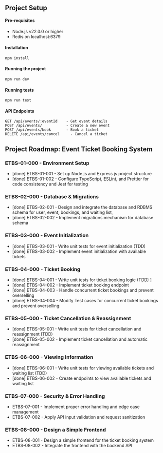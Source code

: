 ## Project Setup

#### Pre-requisites
- Node.js v22.0.0 or higher
- Redis on localhost:6379

#### Installation
```
npm install
```

#### Running the project
```
npm run dev
```

#### Running tests
```
npm run test
```

#### API Endpoints
```
GET /api/events/:eventId    - Get event details
POST /api/events/           - Create a new event
POST /api/events/book       - Book a ticket
DELETE /api/events/cancel     - Cancel a ticket
```


## Project Roadmap: Event Ticket Booking System

### ETBS-01-000 - Environment Setup  
- [done] ETBS-01-001 - Set up Node.js and Express.js project structure  
- [done] ETBS-01-002 - Configure TypeScript, ESLint, and Prettier for code consistency and Jest for testing

### ETBS-02-000 - Database & Migrations  
- [done] ETBS-02-001 - Design and integrate the database and RDBMS schema for user, event, bookings, and waiting list,
- [done] ETBS-02-002 - Implement migrations mechanism for database schema  

### ETBS-03-000 - Event Initialization  
- [done] ETBS-03-001 - Write unit tests for event initialization (TDD)
- [done] ETBS-03-002 - Implement event initialization with available tickets  

### ETBS-04-000 - Ticket Booking  
- [done] ETBS-04-001 - Write unit tests for ticket booking logic (TDD)  ]
- [done] ETBS-04-002 - Implement ticket booking endpoint  
- [done] ETBS-04-003 - Handle concurrent ticket bookings and prevent overselling  
- [done] ETBS-04-004 - Modify Test cases for concurrent ticket bookings and prevent overselling

### ETBS-05-000 - Ticket Cancellation & Reassignment  
- [done] ETBS-05-001 - Write unit tests for ticket cancellation and reassignment (TDD)  
- [done] ETBS-05-002 - Implement ticket cancellation and automatic reassignment  

### ETBS-06-000 - Viewing Information  
- [done] ETBS-06-001 - Write unit tests for viewing available tickets and waiting list (TDD)  
- [done] ETBS-06-002 - Create endpoints to view available tickets and waiting list 

### ETBS-07-000 - Security & Error Handling  
- ETBS-07-001 - Implement proper error handling and edge case management  
- ETBS-07-002 - Apply API input validation and request sanitization  

### ETBS-08-000 - Design a Simple Frontend
- ETBS-08-001 - Design a simple frontend for the ticket booking system
- ETBS-08-002 - Integrate the frontend with the backend API